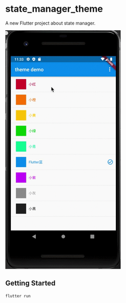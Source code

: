 # state_manager_theme

A new Flutter project about state manager.

![demo](https://github.com/wendan52/state_manager_theme/blob/master/demo.gif)

## Getting Started

`flutter run`
